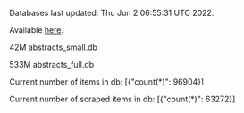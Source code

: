 Databases last updated: Thu Jun  2 06:55:31 UTC 2022. 

Available [here](https://github.com/cbeauhilton/ash-db/releases).


42M	abstracts_small.db

533M	abstracts_full.db

Current number of items in db:
[{"count(*)": 96904}]

Current number of scraped items in db:
[{"count(*)": 63272}]
